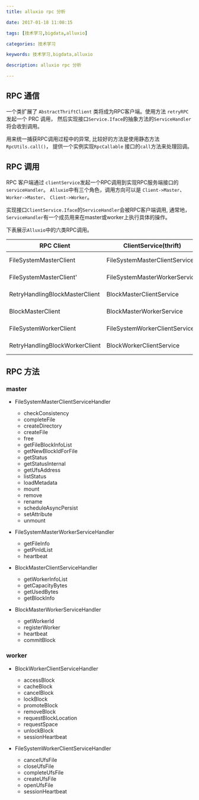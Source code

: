 ```yaml
---
title: alluxio rpc 分析

date: 2017-01-18 11:08:15

tags: [技术学习,bigdata,alluxio]

categories: 技术学习

keywords: 技术学习,bigdata,alluxio

description: alluxio rpc 分析

---
```


## RPC 通信
一个类扩展了 `AbstractThriftClient` 类将成为RPC客户端。使用方法 `retryRPC` 发起一个 PRC 调用， 然后实现接口`Service.Iface`的抽象方法的`ServiceHandler`将会收到调用。

用来统一捕获RPC调用过程中的异常, 比较好的方法是使用静态方法 `RpcUtils.call()`， 提供一个实例实现`RpcCallable` 接口的`call`方法来处理回调。

## RPC 调用

RPC 客户端通过 `clientService`发起一个RPC调用到实现RPC服务端接口的`serviceHandler`。 `Alluxio`中有三个角色，调用方向可以是 `Client->Master`、`Worker->Master`、 `Client->Worker`。

实现接口`ClientService.Iface`的`ServiceHandler`会被RPC客户端调用, 通常地，`ServiceHandler`有一个成员用来在master或worker上执行具体的操作。

下表展示`Alluxio`中的六类RPC调用。

|RPC Client|ClientService(thrift)|ServiceHandler|Master/Worker|调用方向|
|------|-------------|----------------------|--------------|--------------|
|FileSystemMasterClient         |FileSystemMasterClientService|FileSystemMasterClientServiceHandler|FileSystemMaster|Client->Master|
|FileSystemMasterClient'        |FileSystemMasterWorkerService|FileSystemMasterWorkerServiceHandler|FileSystemMaster|Worker->Master|
|RetryHandlingBlockMasterClient |BlockMasterClientService     |BlockMasterClientServiceHandler     |BlockMaster     |Client->Master|
|BlockMasterClient              |BlockMasterWorkerService     |BlockMasterWorkerServiceHandler     |BlockMaster     |Worker->Master|
|FileSystemWorkerClient         |FileSystemWorkerClientService|FileSystemWorkerClientServiceHandler|FileSystemWorker|Client->Worker|
|RetryHandlingBlockWorkerClient |BlockWorkerClientService     |BlockWorkerClientServiceHandler     |BlockWorker     |Client->Worker|

## RPC 方法
 
### master
- FileSystemMasterClientServiceHandler
  - checkConsistency
  - completeFile
  - createDirectory
  - createFile
  - free
  - getFileBlockInfoList
  - getNewBlockIdForFile
  - getStatus
  - getStatusInternal
  - getUfsAddress
  - listStatus
  - loadMetadata
  - mount
  - remove
  - rename
  - scheduleAsyncPersist
  - setAttribute
  - unmount

- FileSystemMasterWorkerServiceHandler
  - getFileInfo
  - getPinIdList
  - heartbeat

- BlockMasterClientServiceHandler
  - getWorkerInfoList
  - getCapacityBytes
  - getUsedBytes
  - getBlockInfo

- BlockMasterWorkerServiceHandler
  - getWorkerId
  - registerWorker
  - heartbeat
  - commitBlock

### worker

- BlockWorkerClientServiceHandler
  - accessBlock
  - cacheBlock
  - cancelBlock
  - lockBlock
  - promoteBlock
  - removeBlock
  - requestBlockLocation
  - requestSpace
  - unlockBlock
  - sessionHeartbeat

- FileSystemWorkerClientServiceHandler
  - cancelUfsFile
  - closeUfsFile
  - completeUfsFile
  - createUfsFile
  - openUfsFile
  - sessionHeartbeat



